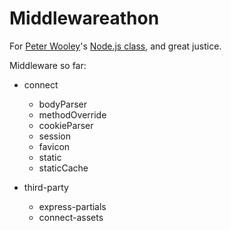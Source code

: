 # Middlewareathon

For [Peter Wooley](https://github.com/peterwooley/)'s [Node.js class](http://wdim493j.herokuapp.com/week4/#13),
and great justice.

Middleware so far:

* connect
  * bodyParser
  * methodOverride
  * cookieParser
  * session
  * favicon
  * static
  * staticCache

* third-party
  * express-partials
  * connect-assets
